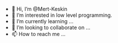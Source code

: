 - 👋 Hi, I’m @Mert-Keskin
- 👀 I’m interested in low level programming.
- 🌱 I’m currently learning ...
- 💞️ I’m looking to collaborate on ...
- 📫 How to reach me ...

<!---
Mert-Keskin/Mert-Keskin is a ✨ special ✨ repository because its `README.md` (this file) appears on your GitHub profile.
You can click the Preview link to take a look at your changes.
--->
